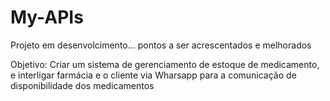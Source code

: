 # My-APIs

Projeto em desenvolcimento... pontos a ser acrescentados e melhorados

Objetivo: Criar um sistema de gerenciamento de estoque de medicamento, e interligar farmácia e o cliente via Wharsapp para a comunicação de disponíbilidade dos medicamentos 
